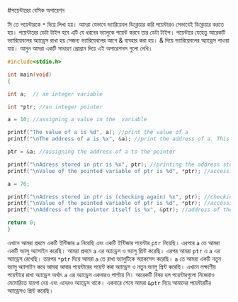 #পয়েন্টারের বেসিক অপারেশন

সি তে পয়েন্টারকে `*` দিয়ে লিখা হয়। আমরা যেভাবে ভ্যারিয়েবল ডিক্লেয়ার করি পয়েন্টারও সেভাবেই ডিক্লেয়ার করতে হয়। পয়েন্টারের ডেটা টাইপ হবে এটি যে ধরনের ভ্যালুকে পয়েন্ট করবে তার ডেটা টাইপ। পয়েন্টারে যেহেতু আরেকটি ভ্যারিয়েবলের অ্যাড্রেস রাখা হয় সেজন্য ভ্যারিয়েবলের আগে & ব্যবহার করা হয়। & দিয়ে ভ্যারিয়েবলের অ্যাড্রেস পাওয়া যায়। আসুন আমরা একটি সাধারণ প্রোগ্রাম দিয়ে এই অপারেশনস গুলো দেখি।

```c
#include<stdio.h>

int main(void)
{

int a;  // an integer variable

int *ptr; //an integer pointer

a = 10; //assigning a value in the  variable

printf("The value of a is %d", a); //print the value of a
printf("\nThe address of a is %x", &a); //print the address of a. This will print a different value each time

ptr = &a; //assigning the address of a to the pointer

printf("\nAdress stored in ptr is %x", ptr); //printing the address stored in pointer
printf("\nValue of the pointed variable of ptr is %d", *ptr); //accessing the pointed value

a = 76;

printf("\nAdress stored in ptr is (checking again) %x", ptr); //checking the address again, will print the same address
printf("\nValue of the pointed variable of ptr is %d", *ptr); //accessing the new value
printf("\nAddress of the pointer itself is %x", &ptr); //address of the pointer

return 0;
}
```

এখানে আমরা প্রথমে একটি ইন্টিজার `a` নিয়েছি এবং একটি ইন্টিজার পয়েন্টার `ptr` নিয়েছি। এরপরে `a` তে আমরা একটি ভ্যালু অ্যাসাইন করেছি। আমরা প্রথমে `a` এর অ্যাড্রেস ও ভ্যালু প্রিন্ট করেছি। এরপর আমরা `ptr` এ `a` এর অ্যাড্রেস রেখেছি। তারপর `*ptr` দিয়ে আমরা `a` তে রাখা ভ্যালুটিকে অ্যাকসেস করেছি। `a` তে আমরা একটি নতুন ভ্যালু অ্যাসাইন করে আমরা আবার পয়েন্টারের পয়েন্ট করা অ্যাড্রেস ও নতুন ভ্যালু প্রিন্ট করেছি। এখানে লক্ষ্যণীয় পয়েন্টারে রাখা অ্যাড্রেস অর্থাৎ `a` এর অ্যাড্রেস একবারও পাল্টায় নি। আরেকটি বিষয় হল পয়েন্টারগুলো নিজেরাও মেমোরিতে যায়গা নেয় এবং এদেরও অ্যাড্রেস থাকে। একবারে শেষে আমরা `&ptr` দিয়ে আমাদের পয়েন্টারটির অ্যাড্রেসও প্রিন্ট করেছি।
